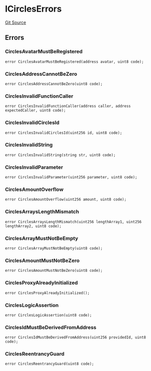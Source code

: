 # ICirclesErrors
[Git Source](https://github.com/aboutcircles/circles-contracts-v2/blob/9fbbffb44eda7934ea8adf9354e5f09f6b15b8b2/src/errors/Errors.sol)


## Errors
### CirclesAvatarMustBeRegistered

```solidity
error CirclesAvatarMustBeRegistered(address avatar, uint8 code);
```

### CirclesAddressCannotBeZero

```solidity
error CirclesAddressCannotBeZero(uint8 code);
```

### CirclesInvalidFunctionCaller

```solidity
error CirclesInvalidFunctionCaller(address caller, address expectedCaller, uint8 code);
```

### CirclesInvalidCirclesId

```solidity
error CirclesInvalidCirclesId(uint256 id, uint8 code);
```

### CirclesInvalidString

```solidity
error CirclesInvalidString(string str, uint8 code);
```

### CirclesInvalidParameter

```solidity
error CirclesInvalidParameter(uint256 parameter, uint8 code);
```

### CirclesAmountOverflow

```solidity
error CirclesAmountOverflow(uint256 amount, uint8 code);
```

### CirclesArraysLengthMismatch

```solidity
error CirclesArraysLengthMismatch(uint256 lengthArray1, uint256 lengthArray2, uint8 code);
```

### CirclesArrayMustNotBeEmpty

```solidity
error CirclesArrayMustNotBeEmpty(uint8 code);
```

### CirclesAmountMustNotBeZero

```solidity
error CirclesAmountMustNotBeZero(uint8 code);
```

### CirclesProxyAlreadyInitialized

```solidity
error CirclesProxyAlreadyInitialized();
```

### CirclesLogicAssertion

```solidity
error CirclesLogicAssertion(uint8 code);
```

### CirclesIdMustBeDerivedFromAddress

```solidity
error CirclesIdMustBeDerivedFromAddress(uint256 providedId, uint8 code);
```

### CirclesReentrancyGuard

```solidity
error CirclesReentrancyGuard(uint8 code);
```

